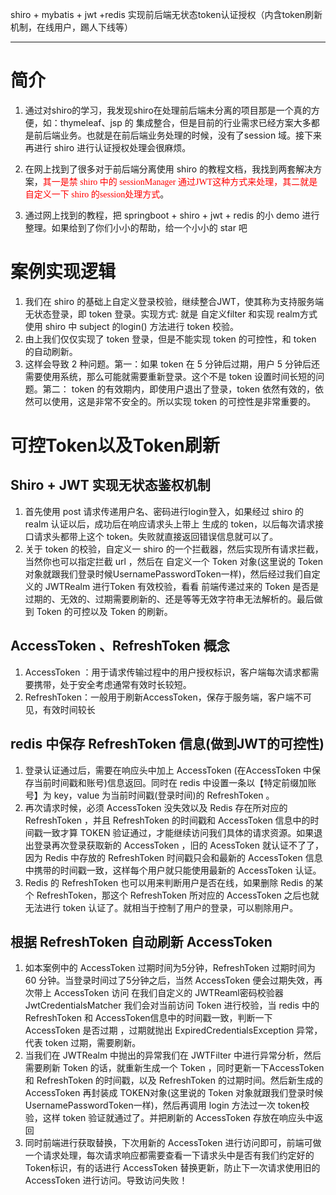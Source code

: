 shiro + mybatis + jwt +redis 实现前后端无状态token认证授权（内含token刷新机制，在线用户，踢人下线等）
***
# 简介
1. 通过对shiro的学习，我发现shiro在处理前后端未分离的项目那是一个真的方便，如：thymeleaf、jsp 的 集成整合，但是目前的行业需求已经方案大多都是前后端业务。也就是在前后端业务处理的时候，没有了session 域。接下来再进行 shiro 进行认证授权处理会很麻烦。

2. 在网上找到了很多对于前后端分离使用 shiro 的教程文档，我找到两套解决方案，<font face="微软雅黑"  color=#FF0000 >其一是禁 shiro 中的 sessionManager 通过JWT这种方式来处理，其二就是 自定义一下 shiro 的session处理方式</font>。

3. 通过网上找到的教程，把 springboot + shiro + jwt + redis 的小 demo 进行整理。如果给到了你们小小的帮助，给一个小小的 star 吧

   

# 案例实现逻辑

1. 我们在 shiro 的基础上自定义登录校验，继续整合JWT，使其称为支持服务端无状态登录，即 token 登录。实现方式: 就是 自定义filter 和实现 realm方式 使用 shiro 中 subject 的login() 方法进行 token 校验。
2. 由上我们仅仅实现了 token 登录，但是不能实现 token 的可控性，和 token 的自动刷新。
3. 这样会导致 2 种问题。第一：如果 token 在 5 分钟后过期，用户 5 分钟后还需要使用系统，那么可能就需要重新登录。这个不是 token 设置时间长短的问题。第二： token 的有效期内，即使用户退出了登录，token 依然有效的，依然可以使用，这是非常不安全的。所以实现 token 的可控性是非常重要的。


# 可控Token以及Token刷新

## Shiro + JWT 实现无状态鉴权机制
1. 首先使用 post 请求传递用户名、密码进行login登入，如果经过 shiro 的 realm 认证以后，成功后在响应请求头上带上 生成的 token，以后每次请求接口请求头都带上这个 token。失败就直接返回错误信息就可以了。
2. 关于 token 的校验，自定义一 shiro 的一个拦截器，然后实现所有请求拦截，当然你也可以指定拦截 url ，然后在 自定义一个  Token 对象(这里说的 Token 对象就跟我们登录时候UsernamePasswordToken一样)，然后经过我们自定义的 JWTRealm 进行Token 有效校验，看看 前端传递过来的 Token 是否是过期的、无效的、过期需要刷新的、还是等等无效字符串无法解析的。最后做到 Token 的可控以及 Token 的刷新。
##  AccessToken 、RefreshToken 概念
1. AccessToken ：用于请求传输过程中的用户授权标识，客户端每次请求都需要携带，处于安全考虑通常有效时长较短。
2. RefreshToken：一般用于刷新AccessToken，保存于服务端，客户端不可见，有效时间较长
## redis 中保存 RefreshToken 信息(做到JWT的可控性)
1. 登录认证通过后，需要在响应头中加上 AccessToken (在AccessToken 中保存当前时间戳和账号)信息返回。同时在 redis 中设置一条以【特定前缀加账号】为 key，value 为当前时间戳(登录时间)的 RefreshToken 。
2. 再次请求时候，必须 AccessToken 没失效以及 Redis 存在所对应的 RefreshToken ，并且 RefreshToken 的时间戳和 AccessToken 信息中的时间戳一致才算 TOKEN 验证通过，才能继续访问我们具体的请求资源。如果退出登录再次登录获取新的 AccessToken ，旧的 AcessToken 就认证不了了，因为 Redis 中存放的 RefreshToken 时间戳只会和最新的 AccessToken 信息中携带的时间戳一致，这样每个用户就只能使用最新的 AccessToken 认证。
3. Redis 的 RefreshToken 也可以用来判断用户是否在线，如果删除 Redis 的某个 RefreshToken，那这个 RefreshToken 所对应的 AccessToken 之后也就无法进行 token 认证了。就相当于控制了用户的登录，可以剔除用户。
## 根据 RefreshToken 自动刷新 AccessToken
1. 如本案例中的 AccessToken 过期时间为5分钟，RefreshToken 过期时间为 60 分钟。当登录时间过了5分钟之后，当然 AccessToken 便会过期失效，再次带上 AccessToken 访问 在我们自定义的 JWTReaml密码校验器 JwtCredentialsMatcher 我们会对当前访问 Token 进行校验，当 redis 中的 RefreshToken 和 AccessToken信息中的时间戳一致，判断一下 AccessToken 是否过期 ，过期就抛出 ExpiredCredentialsException 异常，代表 token 过期，需要刷新。
2. 当我们在  JWTRealm 中抛出的异常我们在 JWTFilter 中进行异常分析，然后需要刷新 Token 的话，就重新生成一个 Token ，同时更新一下AccessToken 和 RefreshToken 的时间戳，以及 RefreshToken 的过期时间。然后新生成的 AccessToken 再封装成 TOKEN对象(这里说的 Token 对象就跟我们登录时候UsernamePasswordToken一样)，然后再调用 login 方法过一次 token校验，这样 token 验证就通过了。并把刷新的 AccessToken 存放在响应头中返回
3. 同时前端进行获取替换，下次用新的 AccessToken 进行访问即可，前端可做一个请求处理，每次请求响应都需要查看一下请求头中是否有我们约定好的 Token标识，有的话进行 AccessToken 替换更新，防止下一次请求使用旧的 AccessToken 进行访问。导致访问失败！